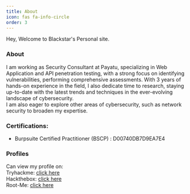 ```yaml
---
title: About
icon: fas fa-info-circle
order: 3
---
```

Hey, Welcome to Blackstar's Personal site.

### About
I am working as Security Consultant at Payatu, specializing in Web Application and API penetration testing, with a strong focus on identifying vulnerabilities, performing comprehensive assessments. With 3 years of hands-on experience in the field, I also dedicate time to research, staying up-to-date with the latest trends and techniques in the ever-evolving landscape of cybersecurity. <br>
I am also eager to explore other areas of cybersecurity, such as network security to broaden my expertise.<br>

### Certifications:
- Burpsuite Certified Practitioner (BSCP) : D00740DB7D9EA7E4

### Profiles
Can view my profile on:<br>
Tryhackme: [click here](https://tryhackme.com/p/Blackstar)<br>
Hackthebox: [click here](https://www.hackthebox.com/profile/174993)<br>
Root-Me: [click here](https://www.root-me.org/Blackstar)<br>
